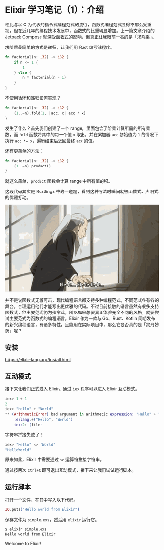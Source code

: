 # Elixir 学习笔记（1）：介绍

相比与以 C 为代表的指令式编程范式的流行，函数式编程范式显得不那么受重视，但在近几年的编程技术发展中，函数式的比重明显增加。上一篇文章介绍的 Jetpack Compose 就深受函数式的影响，但真正让我眼前一亮的是「求阶乘」。

<!--more-->

求阶乘最简单的方式是递归，让我们用 Rust 编写该程序。

```rust
fn factorial(n: i32) -> i32 {
    if n <= 1 {
        1
    } else {
        n * factorial(n - 1)
    }
}
```

不使用循环和递归如何实现？

```rust
fn factorial(n: i32) -> i32 {
    (1..=n).fold(1, |acc, x| acc * x)
}
```

发生了什么？首先我们创建了一个 range，里面包含了阶乘计算所需的所有乘数，而 `fold` 函数将其中的每一个值 `x` 取出，并在累加器 `acc` 初始值为 `1` 的情况下执行 `acc *= x`，遍历结束后返回最终 `acc` 的值。

还有更简单的方法：

```rust
fn factorial(n: i32) -> i32 {
    (1..=n).product()
}
```

就这么简单，`product` 函数会计算 range 中所有值的积。

这段代码其实是 Rustlings 中的一道题，看到这种写法时瞬间就被函数式、声明式的优雅打动。

![太优雅了！](./elegance-spy-x-family.gif)

并不是说函数式无懈可击，现代编程语言都支持多种编程范式，不同范式各有各的舞台，合理运用他们才能写出更优雅的代码。不过目前接触的语言虽然有很多支持函数式，但主要范式仍为指令式，所以如果想要真正体验完全不同的风格，就要尝试主要范式为函数式的编程语言。Elixir 作为一款与 Go、Rust、Kotlin 同期发布的新兴编程语言，有诸多特性，且能用在实际项目中，那么它是否真的是「灵丹妙药」呢？

## 安装

https://elixir-lang.org/install.html

## 互动模式

接下来让我们正式进入 Elixir。通过 `iex` 程序可以进入 Elixir 互动模式。

```elixir
iex> 1 + 1
2
iex> "Hello" + "World"
** (ArithmeticError) bad argument in arithmetic expression: "Hello" + "World"
    :erlang.+("Hello", "World")
    iex:2: (file)
```

字符串拼接失败了！

```elixir
iex> "Hello" <> "World"
"HelloWorld"
```

原来如此，Elixir 中需要通过 `<>` 运算符拼接字符串。

通过按两次 `Ctrl+C` 即可退出互动模式，接下来让我们试试运行脚本。

## 运行脚本

打开一个文件，在其中写入以下代码。

```elixir
IO.puts("Hello world from Elixir")
```

保存文件为 `simple.exs`，然后用 `elixir` 运行它。

```shell-session
$ elixir simple.exs 
Hello world from Elixir
```

Welcome to Elixir!
